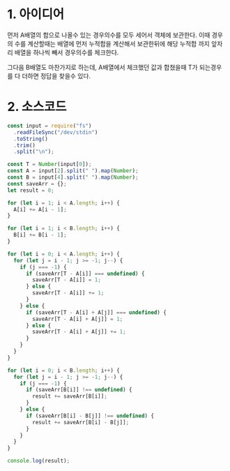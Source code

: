 # 1. 아이디어

먼저 A배열의 합으로 나올수 있는 경우의수를 모두 세어서 객체에 보관한다. 이때 경우의 수를 계산할때는 배열에 먼저 누적합을 계산해서 보관한뒤에 해당 누적합 까지 앞자리 배열을 하나씩 빼서 경우의수를 체크한다.

그다음 B배열도 마찬가지로 하는데, A배열에서 체크했던 값과 합쳤을때 T가 되는경우를 다 더하면 정답을 찾을수 있다.

# 2. 소스코드

```javascript
const input = require("fs")
  .readFileSync("/dev/stdin")
  .toString()
  .trim()
  .split("\n");

const T = Number(input[0]);
const A = input[2].split(" ").map(Number);
const B = input[4].split(" ").map(Number);
const saveArr = {};
let result = 0;

for (let i = 1; i < A.length; i++) {
  A[i] += A[i - 1];
}

for (let i = 1; i < B.length; i++) {
  B[i] += B[i - 1];
}

for (let i = 0; i < A.length; i++) {
  for (let j = i - 1; j >= -1; j--) {
    if (j === -1) {
      if (saveArr[T - A[i]] === undefined) {
        saveArr[T - A[i]] = 1;
      } else {
        saveArr[T - A[i]] += 1;
      }
    } else {
      if (saveArr[T - A[i] + A[j]] === undefined) {
        saveArr[T - A[i] + A[j]] = 1;
      } else {
        saveArr[T - A[i] + A[j]] += 1;
      }
    }
  }
}

for (let i = 0; i < B.length; i++) {
  for (let j = i - 1; j >= -1; j--) {
    if (j === -1) {
      if (saveArr[B[i]] !== undefined) {
        result += saveArr[B[i]];
      }
    } else {
      if (saveArr[B[i] - B[j]] !== undefined) {
        result += saveArr[B[i] - B[j]];
      }
    }
  }
}

console.log(result);
```
